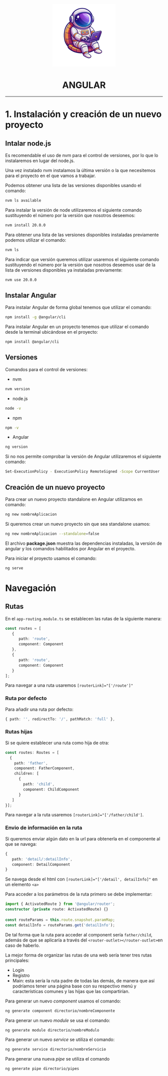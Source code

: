 <div align="center">
   <img src="../0-Assets/logo.png" alt="Descripción de la imagen" width="200px" height="200px">
   <h1>ANGULAR</h1>
</div>

---

# 1. Instalación y creación de un nuevo proyecto

## Intalar node.js

Es recomendable el uso de nvm para el control de versiones, por lo que lo instalaremos en lugar del node.js.

Una vez instalado nvm instalamos la última versión o la que necesitemos para el proyecto en el que vamos a trabajar.

Podemos obtener una lista de las versiones disponibles usando el comando: 

```sh
nvm ls available
```

Para instalar la versión de node utilizaremos el siguiente comando sustituyendo el número por la versión que nosotros deseemos: 

```sh
nvm install 20.0.0
```

Para obtener una lista de las versiones disponibles instaladas previamente podemos utilizar el comando:

```sh
nvm ls
```

Para indicar que versión queremos utilizar usaremos el siguiente comando sustituyendo el número por la versión que nosotros deseemos usar de la lista de versiones disponibles ya instaladas previamente:

```sh
nvm use 20.0.0
```

## Instalar Angular

Para instalar Angular de forma global tenemos que utilizar el comando:

```sh
npm install -g @angular/cli
```

Para instalar Angular en un proyecto tenemos que utilizar el comando desde la terminal ubicándose en el proyecto:

```sh
npm install @angular/cli
```

## Versiones

Comandos para el control de versiones:

- nvm
```sh
nvm version
```

- node.js
```sh
node -v
```

- npm
```sh
npm -v
```

- Angular
```sh
ng version
```

Si no nos permite comprobar la versión de Angular utilizaremos el siguiente comando:

```sh
Set-ExecutionPolicy - ExecutionPolicy RemoteSigned -Scope CurrentUser
```

## Creación de un nuevo proyecto

Para crear un nuevo proyecto standalone en Angular utilizamos en comando:

```sh
ng new nombreAplicacion
```

Si queremos crear un nuevo proyecto sin que sea standalone usamos:

```sh
ng new nombreAplicacion --standalone=false
```

El archivo **package.json** muestra las dependencias instaladas, la versión de angular y los comandos habilitados por Angular en el proyecto.

Para iniciar el proyecto usamos el comando:

```sh 
ng serve
```

# Navegación

## Rutas

En el `app-routing.module.ts` se establecen las rutas de la siguiente manera:

```typescript
const routes = [
   {
      path: 'route',
      component: Component
   },
   {
      path: 'route',
      component: Component
   }
];
```

Para navegar a una ruta usaremos `[routerLink]="['/route']"`

### Ruta por defecto

Para añadir una ruta por defecto:

```typescript
{ path: '', redirectTo: '/', pathMatch: 'full' },
```

### Rutas hijas

Si se quiere establecer una ruta como hija de otra:

```typescript
const routes: Routes = [
  {
    path: 'father',
    component: FatherComponent,
    children: [
      {
        path: 'child',
        component: ChildComponent
      }
   ]
}];
```

Para navegar a la ruta usaremos `[routerLink]="['/father/child']`.

### Envio de información en la ruta

Si queremos enviar algún dato en la url para obtenerla en el componente al que se navega:

```typescript
{
   path: 'detail/:detailInfo',
   component: DetailComponent
}
```

Se navega desde el html con `[routerLink]="['/detail', detailInfo]"` en un elemento `<a>`

Para acceder a los parámetros de la ruta primero se debe implementar:
```typescript
import { ActivatedRoute } from '@angular/router';
constructor (private route: ActivatedRoute) {}

const routeParams = this.route.snapshot.paramMap;
const detailInfo = routeParams.get('detailInfo');
```

De tal forma que la ruta para acceder al component sería `father/child`, además de que se aplicaría a través del `<router-outlet></router-outlet>`en caso de haberlo.

La mejor forma de organizar las rutas de una web sería tener tres rutas principales:
- Login
- Registro
- Main: esta sería la ruta padre de todas las demás, de manera que así podríamos tener una página base con su respectivo menú y características comunes y las hijas que las compartirían.

Para generar un nuevo *component* usamos el comando:

```sh
ng generate component directorio/nombreComponente
```

Para generar un nuevo *module* se usa el comando:

```sh
ng generate module directorio/nombreModulo
```

Para generar un nuevo *service* se utiliza el comando:

```sh
ng generate service directorio/nombreServicio
```

Para generar una nueva *pipe* se utiliza el comando
```sh
ng generate pipe directorio/pipes
```
